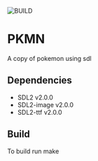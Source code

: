 ![BUILD](https://github.com/Akah/pkmn/workflows/BUILD/badge.svg)
# PKMN
A copy of pokemon using sdl

## Dependencies
* SDL2 v2.0.0
* SDL2-image v2.0.0
* SDL2-ttf v2.0.0

## Build
To build run make
